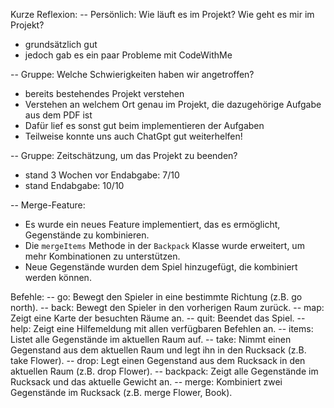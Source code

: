Kurze Reflexion:
-- Persönlich: Wie läuft es im Projekt? Wie geht es mir im Projekt?
- grundsätzlich gut
- jedoch gab es ein paar Probleme mit CodeWithMe

-- Gruppe: Welche Schwierigkeiten haben wir angetroffen?
- bereits bestehendes Projekt verstehen
- Verstehen an welchem Ort genau im Projekt, die dazugehörige Aufgabe aus dem PDF ist
- Dafür lief es sonst gut beim implementieren der Aufgaben
- Teilweise konnte uns auch ChatGpt gut weiterhelfen!

-- Gruppe: Zeitschätzung, um das Projekt zu beenden?
- stand 3 Wochen vor Endabgabe: 7/10
- stand Endabgabe: 10/10

-- Merge-Feature:
- Es wurde ein neues Feature implementiert, das es ermöglicht, Gegenstände zu kombinieren.
- Die `mergeItems` Methode in der `Backpack` Klasse wurde erweitert, um mehr Kombinationen zu unterstützen.
- Neue Gegenstände wurden dem Spiel hinzugefügt, die kombiniert werden können.

Befehle:
-- go: Bewegt den Spieler in eine bestimmte Richtung (z.B. go north).
-- back: Bewegt den Spieler in den vorherigen Raum zurück.
-- map: Zeigt eine Karte der besuchten Räume an.
-- quit: Beendet das Spiel.
-- help: Zeigt eine Hilfemeldung mit allen verfügbaren Befehlen an.
-- items: Listet alle Gegenstände im aktuellen Raum auf.
-- take: Nimmt einen Gegenstand aus dem aktuellen Raum und legt ihn in den Rucksack (z.B. take Flower).
-- drop: Legt einen Gegenstand aus dem Rucksack in den aktuellen Raum (z.B. drop Flower).
-- backpack: Zeigt alle Gegenstände im Rucksack und das aktuelle Gewicht an.
-- merge: Kombiniert zwei Gegenstände im Rucksack (z.B. merge Flower, Book).